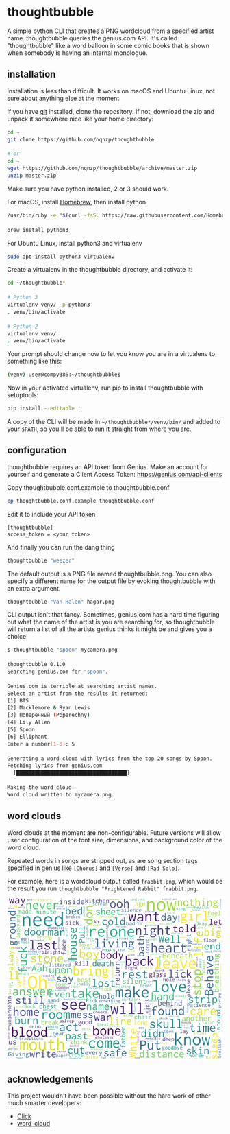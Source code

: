 # thoughtbubble

A simple python CLI that creates a PNG wordcloud from a specified artist name. thoughtbubble 
queries the genius.com API. It's called "thoughtbubble" like a word balloon in some comic books 
that is shown when somebody is having an internal monologue.

## installation

Installation is less than difficult. It works on macOS and Ubuntu Linux, not sure about anything else at the moment.

If you have [git](https://git-scm.com/downloads) installed, clone the repository. If not, download the zip and unpack it 
somewhere nice like your home directory:

```bash
cd ~
git clone https://github.com/nqnzp/thoughtbubble

# or
cd ~
wget https://github.com/nqnzp/thoughtbubble/archive/master.zip
unzip master.zip
```

Make sure you have python installed, 2 or 3 should work.

For macOS, install [Homebrew](https://brew.sh), then install python

```bash
/usr/bin/ruby -e "$(curl -fsSL https://raw.githubusercontent.com/Homebrew/install/master/install)"

brew install python3
```

For Ubuntu Linux, install python3 and virtualenv

```bash
sudo apt install python3 virtualenv
```

Create a virtualenv in the thoughtbubble directory, and activate it:

```bash
cd ~/thoughtbubble*

# Python 3
virtualenv venv/ -p python3
. venv/bin/activate

# Python 2
virtualenv venv/
. venv/bin/activate
```

Your prompt should change now to let you know you are in a virtualenv
to something like this:

```bash
(venv) user@compy386:~/thoughtbubble$
```

Now in your activated virtualenv, run pip to install thoughtbubble with setuptools:

```bash
pip install --editable .
```

A copy of the CLI will be made in `~/thoughtbubble*/venv/bin/` and added to your
`$PATH`, so you'll be able to run it straight from where you are.

## configuration

thoughtbubble requires an API token from Genius. Make an account for yourself
and generate a Client Access Token: https://genius.com/api-clients

Copy thoughtbubble.conf.example to thoughtbubble.conf

```bash
cp thoughtbubble.conf.example thoughtbubble.conf
```

Edit it to include your API token

```commandline
[thoughtbubble]
access_token = <your token>
```

And finally you can run the dang thing

```bash
thoughtbubble "weezer"
```

The default output is a PNG file named thoughtbubble.png. You can also specify a different name for the output file
by evoking thoughtbubble with an extra argument.
```bash
thoughtbubble "Van Halen" hagar.png
```
CLI output isn't that fancy. Sometimes, genius.com has a hard time figuring out what
the name of the artist is you are searching for, so thoughtbubble will return a list of
all the artists genius thinks it might be and gives you a choice:

```bash
$ thoughtbubble "spoon" mycamera.png

thoughtbubble 0.1.0                     
Searching genius.com for "spoon".

Genius.com is terrible at searching artist names.
Select an artist from the results it returned:
[1] BTS
[2] Macklemore & Ryan Lewis
[3] Поперечный (Poperechny)
[4] Lily Allen
[5] Spoon
[6] Elliphant
Enter a number[1-6]: 5

Generating a word cloud with lyrics from the top 20 songs by Spoon.
Fetching lyrics from genius.com
  [████████████████████████████████████]
               
Making the word cloud.
Word cloud written to mycamera.png.
```

## word clouds

Word clouds at the moment are non-configurable. Future versions will allow user configuration of the font size, 
dimensions, and background color of the word cloud. 

Repeated words in songs are stripped out, as are song section
tags specified in genius like `[Chorus]` and `[Verse]` and `[Rad Solo]`.

For example, here is a wordcloud output called `frabbit.png`, which would be the result 
you run `thoughtbubble "Frightened Rabbit" frabbit.png`.

![](frabbit.png)

## acknowledgements

This project wouldn't have been possible without the hard work of other much smarter developers:

* [Click](https://github.com/pallets/click)
* [word_cloud](https://github.com/amueller/word_cloud)
